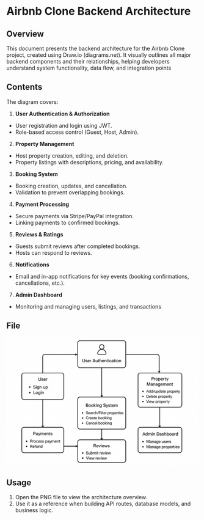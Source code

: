 # Airbnb Clone Backend Architecture

## Overview

This document presents the backend architecture for the Airbnb Clone project, created using Draw.io (diagrams.net).
It visually outlines all major backend components and their relationships, helping developers understand system functionality, data flow, and integration points

## Contents

The diagram covers:

1. **User Authentication & Authorization**
- User registration and login using JWT.
- Role-based access control (Guest, Host, Admin).

2. **Property Management**
- Host property creation, editing, and deletion.
- Property listings with descriptions, pricing, and availability.

3. **Booking System**
- Booking creation, updates, and cancellation.
- Validation to prevent overlapping bookings.

4. **Payment Processing**
- Secure payments via Stripe/PayPal integration.
- Linking payments to confirmed bookings.

5. **Reviews & Ratings**
- Guests submit reviews after completed bookings.
- Hosts can respond to reviews.

6. **Notifications**
- Email and in-app notifications for key events (booking confirmations, cancellations, etc.).

7. **Admin Dashboard**
- Monitoring and managing users, listings, and transactions

## File
![Features](Features.png)

## Usage

1. Open the PNG file to view the architecture overview.
2. Use it as a reference when building API routes, database models, and business logic.